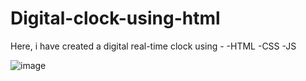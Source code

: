 # Digital-clock-using-html

Here, i have created a digital real-time clock using -
-HTML
-CSS 
-JS 

![image](https://user-images.githubusercontent.com/90443509/218954373-3857a306-d170-4a33-a98e-eac4c6b1fada.png)

